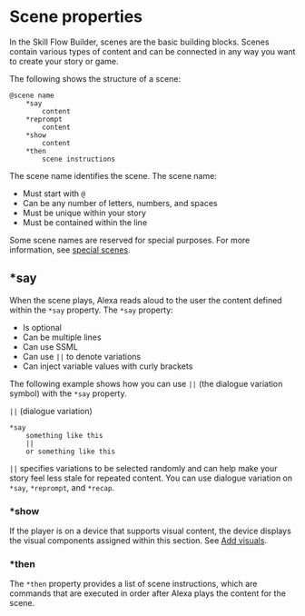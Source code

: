 # Scene properties

In the Skill Flow Builder, scenes are the basic building blocks. Scenes contain
various types of content and can be connected in any way you want to create your
story or game.

The following shows the structure of a scene:

```
@scene name
    *say
        content
    *reprompt
        content
    *show
        content
    *then
        scene instructions
```

The scene name identifies the scene. The scene name:

- Must start with `@`
- Can be any number of letters, numbers, and spaces
- Must be unique within your story
- Must be contained within the line

Some scene names are reserved for special purposes. For more information, see
[special scenes](./special-scenes).

## *say

When the scene plays, Alexa reads aloud to the user the content defined within
the `*say` property. The `*say` property:

- Is optional
- Can be multiple lines
- Can use SSML
- Can use `||` to denote variations
- Can inject variable values with curly brackets

The following example shows how you can use `||` (the dialogue variation symbol)
with the `*say` property.

`||` (dialogue variation)

```
*say
    something like this
    ||
    or something like this
```

`||` specifies variations to be selected randomly and can help make your story
feel less stale for repeated content. You can use dialogue variation on `*say`,
`*reprompt`, and `*recap`.

### *show

If the player is on a device that supports visual content, the device displays
the visual components assigned within this section. See [Add visuals](../use-skill-flow-builder-to-create-content/add-visual-elements).

### *then

The `*then` property provides a list of scene instructions, which are commands
that are executed in order after Alexa plays the content for the scene.
